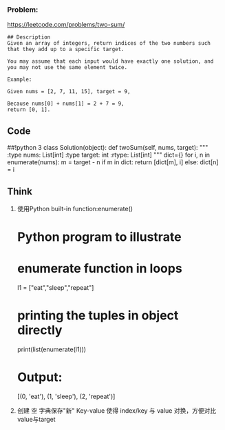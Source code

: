 ### Problem:
https://leetcode.com/problems/two-sum/

```
## Description
Given an array of integers, return indices of the two numbers such that they add up to a specific target.

You may assume that each input would have exactly one solution, and you may not use the same element twice.

Example:

Given nums = [2, 7, 11, 15], target = 9,

Because nums[0] + nums[1] = 2 + 7 = 9,
return [0, 1].
```

## Code
##!python 3
class Solution(object):
    def twoSum(self, nums, target):
        """
        :type nums: List[int]
        :type target: int
        :rtype: List[int]
        """
        dict={}
        for i, n in enumerate(nums):
            m = target - n
            if m in dict:
                return [dict[m], i]
            else:
                dict[n] = i
 
 ## Think                
 1. 使用Python built-in function:enumerate()
    
    # Python program to illustrate 
    # enumerate function in loops 
    l1 = ["eat","sleep","repeat"] 
    # printing the tuples in object directly 
    print(list(enumerate(l1)))
    
    # Output:
    [(0, 'eat'), (1, 'sleep'), (2, 'repeat')]
    
2. 创建 空 字典保存"新" Key-value
    使得 index/key 与 value 对换，方便对比value与target


                
